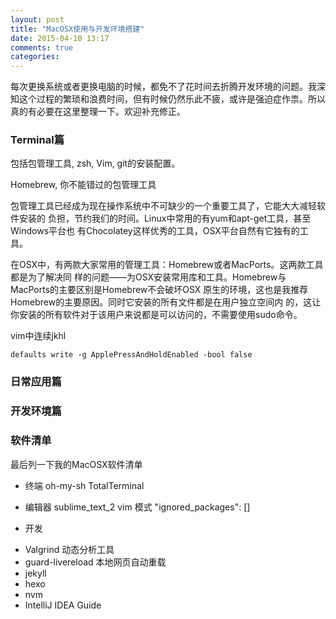 ```yaml
---
layout: post
title: "MacOSX使用与开发环境搭建"
date: 2015-04-10 13:17
comments: true
categories: 
---
```


每次更换系统或者更换电脑的时候，都免不了花时间去折腾开发环境的问题。我深知这个过程的繁琐和浪费时间，但有时候仍然乐此不疲，或许是强迫症作祟。所以真的有必要在这里整理一下。欢迎补充修正。

<!--more-->

### Terminal篇

包括包管理工具, zsh, Vim, git的安装配置。

Homebrew, 你不能错过的包管理工具

包管理工具已经成为现在操作系统中不可缺少的一个重要工具了，它能大大减轻软件安装的 负担，节约我们的时间。Linux中常用的有yum和apt-get工具，甚至Windows平台也 有Chocolatey这样优秀的工具，OSX平台自然有它独有的工具。

在OSX中，有两款大家常用的管理工具：Homebrew或者MacPorts。这两款工具都是为了解决同 样的问题——为OSX安装常用库和工具。Homebrew与MacPorts的主要区别是Homebrew不会破坏OSX 原生的环境，这也是我推荐Homebrew的主要原因。同时它安装的所有文件都是在用户独立空间内 的，这让你安装的所有软件对于该用户来说都是可以访问的，不需要使用sudo命令。


vim中连续jkhl

    defaults write -g ApplePressAndHoldEnabled -bool false


### 日常应用篇

### 开发环境篇



### 软件清单

最后列一下我的MacOSX软件清单

* 终端
oh-my-sh
TotalTerminal

* 编辑器
sublime_text_2
vim 模式
    "ignored_packages": []

* 开发
- Valgrind 动态分析工具
- guard-livereload 本地网页自动重载
- jekyll
- hexo
- nvm
- IntelliJ IDEA Guide
